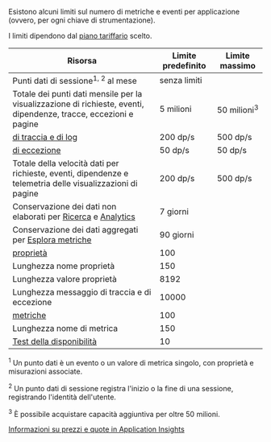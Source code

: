 Esistono alcuni limiti sul numero di metriche e eventi per applicazione (ovvero, per ogni chiave di strumentazione). 

I limiti dipendono dal [piano tariffario](https://azure.microsoft.com/pricing/details/application-insights/) scelto.

| **Risorsa** | **Limite predefinito** | **Limite massimo** |
| --- | --- | --- |
| Punti dati di sessione<sup>1, 2</sup> al mese |senza limiti | |
| Totale dei punti dati mensile per la visualizzazione di richieste, eventi, dipendenze, tracce, eccezioni e pagine |5 milioni |50 milioni<sup>3</sup> |
| [di traccia e di log](../articles/application-insights/app-insights-search-diagnostic-logs.md)  |200 dp/s |500 dp/s |
| [di eccezione](../articles/application-insights/app-insights-asp-net-exceptions.md)  |50 dp/s |50 dp/s |
| Totale della velocità dati per richieste, eventi, dipendenze e telemetria delle visualizzazioni di pagine |200 dp/s |500 dp/s |
| Conservazione dei dati non elaborati per [Ricerca](../articles/application-insights/app-insights-diagnostic-search.md) e [Analytics](../articles/application-insights/app-insights-analytics.md) |7 giorni | |
| Conservazione dei dati aggregati per [Esplora metriche](../articles/application-insights/app-insights-metrics-explorer.md) |90 giorni | |
| [proprietà](../articles/application-insights/app-insights-api-custom-events-metrics.md#properties)  |100 | |
| Lunghezza nome proprietà |150 | |
| Lunghezza valore proprietà |8192 | |
| Lunghezza messaggio di traccia e di eccezione |10000 | |
| [metriche](../articles/application-insights/app-insights-api-custom-events-metrics.md#properties)  |100 | |
| Lunghezza nome di metrica |150 | |
| [Test della disponibilità](../articles/application-insights/app-insights-monitor-web-app-availability.md) |10 | |

<sup>1</sup> Un punto dati è un evento o un valore di metrica singolo, con proprietà e misurazioni associate.

<sup>2</sup> Un punto dati di sessione registra l'inizio o la fine di una sessione, registrando l'identità dell'utente.

<sup>3</sup> È possibile acquistare capacità aggiuntiva per oltre 50 milioni.

[Informazioni su prezzi e quote in Application Insights](../articles/application-insights/app-insights-pricing.md)



<!--HONumber=Nov16_HO3-->


